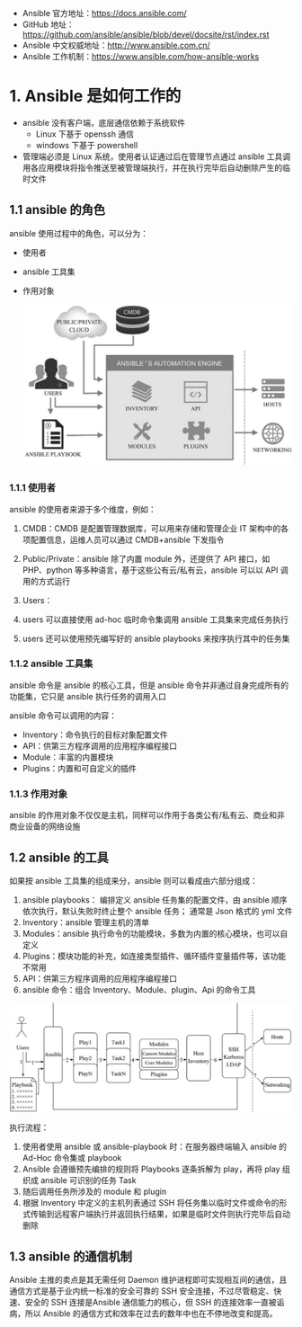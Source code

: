 - Ansible 官方地址：https://docs.ansible.com/
- GitHub 地址：https://github.com/ansible/ansible/blob/devel/docsite/rst/index.rst
- Ansible 中文权威地址：http://www.ansible.com.cn/
- Ansible 工作机制：https://www.ansible.com/how-ansible-works

# 1. Ansible 是如何工作的

- ansible 没有客户端，底层通信依赖于系统软件
  - Linux 下基于 openssh 通信
  - windows 下基于 powershell
- 管理端必须是 Linux 系统，使用者认证通过后在管理节点通过 ansible 工具调用各应用模块将指令推送至被管理端执行，并在执行完毕后自动删除产生的临时文件

## 1.1 ansible 的角色

ansible 使用过程中的角色，可以分为：

- 使用者
- ansible 工具集
- 作用对象

  ![image-20240104215136193](assets/image-20240104215136193.png)

### 1.1.1 使用者

ansible 的使用者来源于多个维度，例如：

1. CMDB：CMDB 是配置管理数据库，可以用来存储和管理企业 IT 架构中的各项配置信息，运维人员可以通过 CMDB+ansible 下发指令

2. Public/Private：ansible 除了内置 module 外，还提供了 API 接口，如 PHP、python 等多种语言，基于这些公有云/私有云，ansible 可以以 API 调用的方式运行

3. Users：

  1. users 可以直接使用 ad-hoc 临时命令集调用 ansible 工具集来完成任务执行

  2. users 还可以使用预先编写好的 ansible playbooks 来按序执行其中的任务集



### 1.1.2 ansible 工具集

ansible 命令是 ansible 的核心工具，但是 ansible 命令并非通过自身完成所有的功能集，它只是 ansible 执行任务的调用入口

ansible 命令可以调用的内容：

- Inventory：命令执行的目标对象配置文件
- API：供第三方程序调用的应用程序编程接口
- Module：丰富的内置模块
- Plugins：内置和可自定义的插件



### 1.1.3 作用对象

ansible 的作用对象不仅仅是主机，同样可以作用于各类公有/私有云、商业和非商业设备的网络设施



## 1.2 ansible 的工具

如果按 ansible 工具集的组成来分，ansible 则可以看成由六部分组成：

1. ansible playbooks：
   编排定义 ansible 任务集的配置文件，由 ansible 顺序依次执行，默认失败时终止整个 ansible 任务；
   通常是 Json 格式的 yml 文件
2. Inventory：ansible 管理主机的清单
3. Modules：ansible 执行命令的功能模块，多数为内置的核心模块，也可以自定义
4. Plugins：模块功能的补充，如连接类型插件、循环插件变量插件等，该功能不常用
5. API：供第三方程序调用的应用程序编程接口
6. ansible 命令：组合 Inventory、Module、plugin、Api 的命令工具

![image-20240104222520820](assets/image-20240104222520820.png)

执行流程：

1. 使用者使用 ansible 或 ansible-playbook 时：在服务器终端输入 ansible 的 Ad-Hoc 命令集或 playbook
2. Ansible 会遵循预先编排的规则将 Playbooks 逐条拆解为 play，再将 play 组织成 ansible 可识别的任务 Task
3. 随后调用任务所涉及的 module 和 plugin
4. 根据 Inventory 中定义的主机列表通过 SSH 将任务集以临时文件或命令的形式传输到远程客户端执行并返回执行结果，如果是临时文件则执行完毕后自动删除



## 1.3 ansible 的通信机制

Ansible 主推的卖点是其无需任何 Daemon 维护进程即可实现相互间的通信，且通信方式是基于业内统一标准的安全可靠的 SSH 安全连接，不过尽管稳定、快速、安全的 SSH 连接是Ansible 通信能力的核心，但 SSH 的连接效率一直被诟病，所以 Ansible 的通信方式和效率在过去的数年中也在不停地改变和提高。

